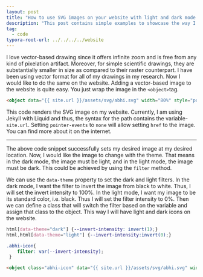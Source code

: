 ```yaml
---
layout: post
title: "How to use SVG images on your website with light and dark mode."
description: "This post contains simple examples to showcase the way I use SVG in html."
tag: 
  - code
typora-root-url: ../../../../website
---
```


I love vector-based drawing since it offers infinite zoom and is free from any kind of pixelation artifact. Moreover, for simple scientific drawings, they are substantially smaller in size as compared to their raster counterpart. I have been using vector format for all of my drawings in my research. Now I would like to do the same on the website. Adding a vector-based image to the website is quite easy. You just wrap the image in the `<object>`tag.

```html
<object data="{{ site.url }}/assets/svg/abhi.svg" width="80%" style="pointer-events: none;"></object>
```

This code renders the SVG image on my website. Currently, I am using Jekyll with Liquid and thus, the syntax for the path contains the variable- `site.url`. Setting `pointer-events` to `none` will allow setting `href` to the image. You can find more about it on the internet.

---

The above code snippet successfully sets my desired image at my desired location. Now, I would like the image to change with the theme. That means in the dark mode, the image must be light, and in the light mode, the image must be dark. This could be achieved by using the `filter` method.

We can use the `data-theme` property to set the dark and light filters. In the dark mode, I want the filter to invert the image from black to white. Thus, I will set the invert intensity to 100%. In the light mode, I want my image to be its standard color, i.e. black. Thus I will set the filter intensity to 0%. Then we can define a class that will switch the filter based on the variable and assign that class to the object. This way I will have light and dark icons on the website.

```css
html[data-theme="dark"] {--invert-intensity: invert(1);}
html,html[data-theme="light"] {--invert-intensity:invert(0);} 

.abhi-icon{
    filter: var(--invert-intensity);
 }
```

```html
<object class="abhi-icon" data="{{ site.url }}/assets/svg/abhi.svg" width="80%" style="pointer-events: none;"></object>
```

